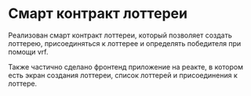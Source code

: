 # Смарт контракт лоттереи

Реализован смарт контракт лоттереи, который позволяет создать лоттерею, присоединяться к лоттерее и определять победителя при помощи vrf.

Также частично сделано фронтенд приложение на реакте, в котором есть экран создания лоттереи, список лоттерей и присоединения к лоттере. 
